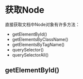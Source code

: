 # 获取Node

直接获取文档中Node对象有许多方法：
- getElementById()
- getElementsByClassName()
- getElementsByTagName()
- querySelector()
- querySelectorAll()

## getElementById()
